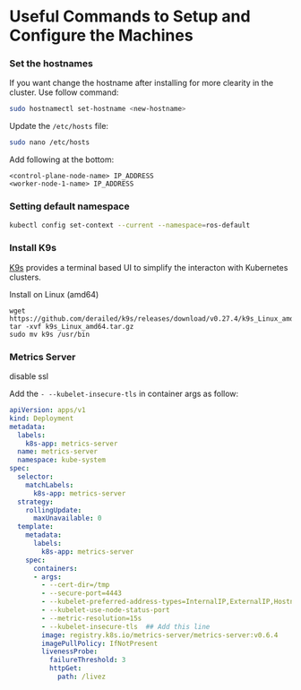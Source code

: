 # Useful Commands to Setup and Configure the Machines 



### Set the hostnames

If you want change the hostname after installing for more clearity in the cluster. Use follow command: 
```bash
sudo hostnamectl set-hostname <new-hostname>
```
Update the `/etc/hosts` file: 
```bash
sudo nano /etc/hosts
```
Add following at the bottom:
```
<control-plane-node-name> IP_ADDRESS
<worker-node-1-name> IP_ADDRESS
```

### Setting default namespace 
```bash
kubectl config set-context --current --namespace=ros-default
```

### Install K9s

[K9s](https://k9scli.io) provides a terminal based UI to simplify the interacton with Kubernetes clusters. 

Install on Linux (amd64)
```
wget https://github.com/derailed/k9s/releases/download/v0.27.4/k9s_Linux_amd64.tar.gz
tar -xvf k9s_Linux_amd64.tar.gz
sudo mv k9s /usr/bin
```


### Metrics Server 

disable ssl 

Add the `- --kubelet-insecure-tls` in container args as follow: 

```YAML
apiVersion: apps/v1
kind: Deployment
metadata:
  labels:
    k8s-app: metrics-server
  name: metrics-server
  namespace: kube-system
spec:
  selector:
    matchLabels:
      k8s-app: metrics-server
  strategy:
    rollingUpdate:
      maxUnavailable: 0
  template:
    metadata:
      labels:
        k8s-app: metrics-server
    spec:
      containers:
      - args:
        - --cert-dir=/tmp
        - --secure-port=4443
        - --kubelet-preferred-address-types=InternalIP,ExternalIP,Hostname
        - --kubelet-use-node-status-port
        - --metric-resolution=15s
        - --kubelet-insecure-tls  ## Add this line
        image: registry.k8s.io/metrics-server/metrics-server:v0.6.4
        imagePullPolicy: IfNotPresent
        livenessProbe:
          failureThreshold: 3
          httpGet:
            path: /livez
```